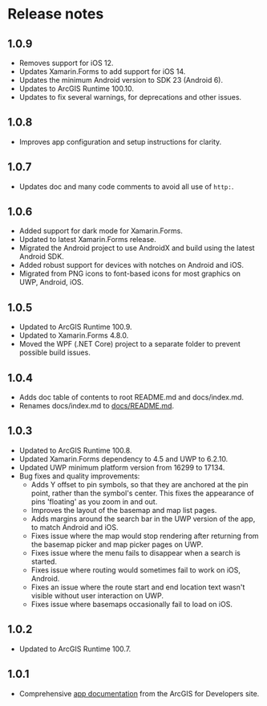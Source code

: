 # Release notes

## 1.0.9

- Removes support for iOS 12.
- Updates Xamarin.Forms to add support for iOS 14.
- Updates the minimum Android version to SDK 23 (Android 6).
- Updates to ArcGIS Runtime 100.10.
- Updates to fix several warnings, for deprecations and other issues.

## 1.0.8

- Improves app configuration and setup instructions for clarity.

## 1.0.7

- Updates doc and many code comments to avoid all use of `http:`.

## 1.0.6

- Added support for dark mode for Xamarin.Forms.
- Updated to latest Xamarin.Forms release.
- Migrated the Android project to use AndroidX and build using the latest Android SDK.
- Added robust support for devices with notches on Android and iOS.
- Migrated from PNG icons to font-based icons for most graphics on UWP, Android, iOS.

## 1.0.5

- Updated to ArcGIS Runtime 100.9.
- Updated to Xamarin.Forms 4.8.0.
- Moved the WPF (.NET Core) project to a separate folder to prevent possible build issues.

## 1.0.4

- Adds doc table of contents to root README.md and docs/index.md.
- Renames docs/index.md to [docs/README.md](/docs/README.md).

## 1.0.3

- Updated to ArcGIS Runtime 100.8.
- Updated Xamarin.Forms dependency to 4.5 and UWP to 6.2.10.
- Updated UWP minimum platform version from 16299 to 17134.
- Bug fixes and quality improvements:
    - Adds Y offset to pin symbols, so that they are anchored at the pin point, rather than the symbol's center. This fixes the appearance of pins 'floating' as you zoom in and out.
    - Improves the layout of the basemap and map list pages.
    - Adds margins around the search bar in the UWP version of the app, to match Android and iOS.
    - Fixes issue where the map would stop rendering after returning from the basemap picker and map picker pages on UWP.
    - Fixes issue where the menu fails to disappear when a search is started.
    - Fixes issue where routing would sometimes fail to work on iOS, Android.
    - Fixes an issue where the route start and end location text wasn't visible without user interaction on UWP.
    - Fixes issue where basemaps occasionally fail to load on iOS.

## 1.0.2

- Updated to ArcGIS Runtime 100.7.

## 1.0.1

- Comprehensive [app documentation](/docs/README.md) from the ArcGIS for Developers site.
